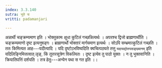 ```yaml
---
index: 3.3.140
sutra: भूते च
vritti: padamanjari

---
```

अन्नार्थी चङ्क्रम्यमाण इति । भोक्तुकामः क्षुधा कुटिलं गच्छन्नित्यर्थः । अपरश्च द्विजो ब्राह्मणार्थीति । चङ्क्रम्यमाणो दृष्ट इत्यनुषड्गः । ब्राह्मणार्थो भोक्तारं मार्गयमाण इत्यर्थः । सोऽपि सम्भ्रमात्कुटिलं गच्छति । ततः किमित्यत आह---यदीत्यादि । यदि दृष्टोऽभविष्यदिति क्वचित्पठ्यते तत्तु `यदायद्योरुपसङ्ख्यानम्` इति यदिलिङ्निमित्तत्वात् लृङ्, किं तूत्तरसूत्रेण विकल्पितः । दृष्ट इत्येव तु पाठो युक्तः । न तु भुक्तवानिति । क्रियातिपत्तिं दर्शयति । तत्र हेतुः---अन्येन पथा स गत इति ।।